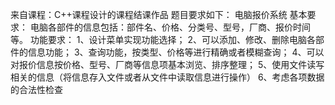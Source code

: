 来自课程：C++课程设计的课程结课作品
题目要求如下：
电脑报价系统
      基本要求：
      电脑各部件的信息包括：部件名、价格、分类号、型号，厂商、报价时间等。
      功能要求：
      1、设计菜单实现功能选择；
      2、可以添加、修改、删除电脑各部件的信息功能；
      3、查询功能，按类型、价格等进行精确或者模糊查询； 
      4、可以对报价信息按价格、型号、厂商等信息项基本浏览、排序整理；
      5、使用文件读写相关的信息（将信息存入文件或者从文件中读取信息进行操作）
      6、考虑各项数据的合法性检查
